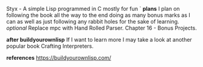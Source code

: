 Styx - A simple Lisp programmed in C mostly for fun
`
**plans**
I plan on following the book all the way to the end doing as many bonus marks as I can as well as just following any rabbit holes for the sake of learning.
*optional*
Replace mpc with Hand Rolled Parser.
Chapter 16 - Bonus Projects.

**after buildyourownlisp**
If I want to learn more I may take a look at another popular book Crafting Interpreters.

**references**
https://buildyourownlisp.com/
